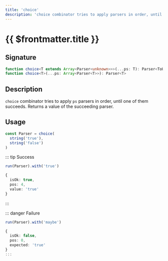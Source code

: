 ```yaml
---
title: 'choice'
description: 'choice combinator tries to apply parsers in order, until one of them succeeds. Returns a value of the succeeding parser.'
---
```


# {{ $frontmatter.title }}

## Signature

```ts
function choice<T extends Array<Parser<unknown>>>(...ps: T): Parser<ToUnion<T>>
function choice<T>(...ps: Array<Parser<T>>): Parser<T>
```

## Description

`choice` combinator tries to apply `ps` parsers in order, until one of them succeeds. Returns a value of the succeeding parser.

## Usage

```ts
const Parser = choice(
  string('true'),
  string('false')
)
```

::: tip Success
```ts
run(Parser).with('true')

{
  isOk: true,
  pos: 4,
  value: 'true'
}
```
:::

::: danger Failure
```ts
run(Parser).with('maybe')

{
  isOk: false,
  pos: 0,
  expected: 'true'
}
:::
